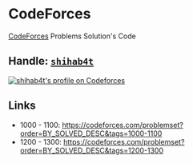 # CodeForces

[CodeForces](https://codeforces.com) Problems Solution's Code

## Handle: [`shihab4t`](https://codeforces.com/profile/shihab4t)

<a href="https://codeforces.com/profile/shihab4t" target="_blank"><img src="https://img.shields.io/badge/dynamic/json?&color=1f8acb&logo=codeforces&label=Codeforces&url=https://competitive-coding-api.herokuapp.com/api/codeforces/shihab4t&query=%24.rating&prefix=Rating%20&style=for-the-badge&cacheSeconds=259200" alt="shihab4t's profile on Codeforces" title="shihab4t's profile on Codeforces"></a>

## Links

-   1000 - 1100: https://codeforces.com/problemset?order=BY_SOLVED_DESC&tags=1000-1100
-   1200 - 1300: https://codeforces.com/problemset?order=BY_SOLVED_DESC&tags=1200-1300

